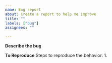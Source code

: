 ```yaml
---
name: Bug report
about: Create a report to help me improve
title: ""
labels: ["bug"]
assignees: ""

---
```


**Describe the bug**
<!-- A clear and concise description of what the bug is. -->

**To Reproduce**
Steps to reproduce the behavior:
1. 
